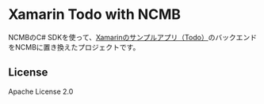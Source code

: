 # Xamarin Todo with NCMB

NCMBのC# SDKを使って、[Xamarinのサンプルアプリ（Todo）](https://github.com/xamarin/xamarin-forms-samples/tree/main/Todo)のバックエンドをNCMBに置き換えたプロジェクトです。

## License

Apache License 2.0

